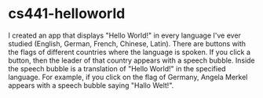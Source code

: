# cs441-helloworld

I created an app that displays "Hello World!" in every language I've ever studied (English, German, French, Chinese, Latin). There are buttons with the flags of different countries where the language is spoken. If you click a button, then the leader of that country appears with a speech bubble. Inside the speech bubble is a translation of "Hello World!" in the specified language. For example, if you click on the flag of Germany, Angela Merkel appears with a speech bubble saying "Hallo Welt!". 

